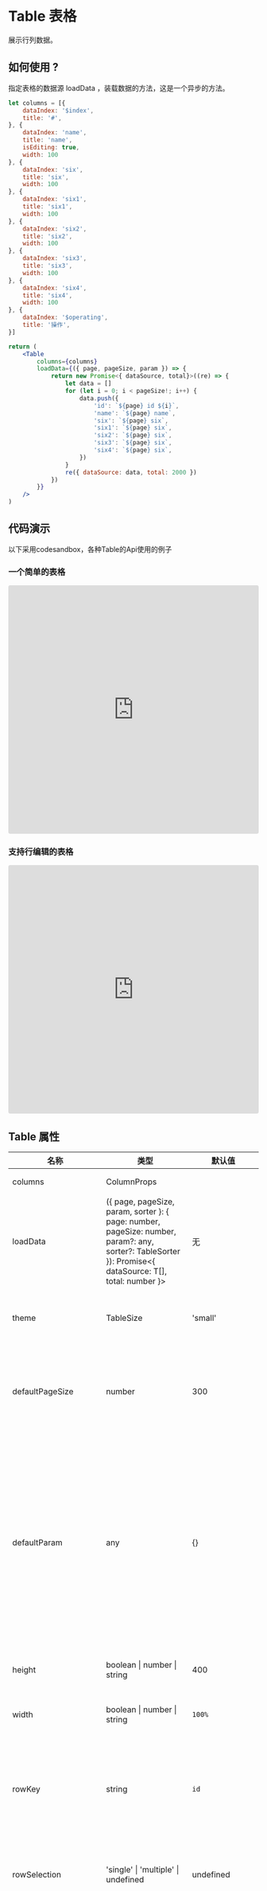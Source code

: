 # Table 表格

展示行列数据。

## 如何使用 ? 

指定表格的数据源 loadData ，装载数据的方法，这是一个异步的方法。 


```jsx 
let columns = [{
    dataIndex: '$index',
    title: '#',
}, {
    dataIndex: 'name',
    title: 'name',
    isEditing: true,
    width: 100
}, {
    dataIndex: 'six',
    title: 'six',
    width: 100
}, {
    dataIndex: 'six1',
    title: 'six1',
    width: 100
}, {
    dataIndex: 'six2',
    title: 'six2',
    width: 100
}, {
    dataIndex: 'six3',
    title: 'six3',
    width: 100
}, {
    dataIndex: 'six4',
    title: 'six4',
    width: 100
}, {
    dataIndex: '$operating',
    title: '操作',
}]

return (
    <Table
        columns={columns}
        loadData={({ page, pageSize, param }) => {
            return new Promise<{ dataSource, total}>((re) => {
                let data = []
                for (let i = 0; i < pageSize!; i++) {
                    data.push({
                        'id': `${page} id ${i}`,
                        'name': `${page} name`,
                        'six': `${page} six`,
                        'six1': `${page} six`,
                        'six2': `${page} six`,
                        'six3': `${page} six`,
                        'six4': `${page} six`,
                    })
                }
                re({ dataSource: data, total: 2000 })
            })
        }}
    />
)
```

## 代码演示

以下采用codesandbox，各种Table的Api使用的例子

### 一个简单的表格

<iframe
     src="https://codesandbox.io/embed/basetable-7up1w?fontsize=14&hidenavigation=1&theme=dark"
     style="width:100%; height:500px; border:0; border-radius: 4px; overflow:hidden;"
     title="baseTable"
     allow="geolocation; microphone; camera; midi; vr; accelerometer; gyroscope; payment; ambient-light-sensor; encrypted-media; usb"
     sandbox="allow-modals allow-forms allow-popups allow-scripts allow-same-origin"
   ></iframe>

### 支持行编辑的表格

<iframe
     src="https://codesandbox.io/embed/rowedittable-qkywu?fontsize=14&hidenavigation=1&theme=dark"
     style="width:100%; height:500px; border:0; border-radius: 4px; overflow:hidden;"
     title="rowEditTable"
     allow="geolocation; microphone; camera; midi; vr; accelerometer; gyroscope; payment; ambient-light-sensor; encrypted-media; usb"
     sandbox="allow-modals allow-forms allow-popups allow-scripts allow-same-origin"
   ></iframe>


## Table 属性

|名称        | 类型                | 默认值  | 描述
|----       |----                |-----   |------
|columns     |ColumnProps        |       | 数据的列的信息
|loadData    |({ page, pageSize, param, sorter }: { page: number, pageSize: number, param?: any, sorter?: TableSorter }): Promise<{ dataSource: T[], total: number }>| 无 |请求后台返回的分页数据
|theme      |TableSize           |'small' | 表格的显示样式，有以下取值 'default' | 'middle' | 'small'
|defaultPageSize |number         |300     | 默认当前表格显示的数据大小，默认为显示300条数据
|defaultParam    |any            |{}      | 请求数据的默认带参数，设置此参数，会在每次请求的时候都会带上此参数信息，建议在第一次加载数据的时候进行设置，不要通过setState来进行控制
|height          |boolean &#124; number &#124; string  | 400 | 表格的高度，默认为400px
|width           |boolean &#124; number &#124; string  | `100%` | 表格的宽度，默认为百分之百
|rowKey          |string         | `id`       | 当前表格默认的rowKey，默认为id字段，可手动设置为其他字段
|rowSelection   | 'single' &#124; 'multiple' &#124; undefined | undefined | 表格的选择模式，默认为undefined不显示选择框
|editingType    | 'cell' &#124; 'row' &#124; 'none' | 'none' | 当前单元格编辑类型，cell表示单元格编辑，row表示行编辑,none 表示无编辑模式
|style          | React.CSSProperties |  | 表格的css样式
|refExt         | (self: Table<T>) => void |  | 初始化表格数据的时候，可通过self获取当前表格对象
|isAutoLoadData | boolean   | true  | 是否第一次自动装载表格数据，默认为true，第一次初始化就装载数据
|defaultExportFileName | string | new Date().getTime() | 当前默认导出的文件名，默认为当前时间戳
|locale           |  TableLocale | undefined | 默认文案信息，用来以文字方式显示编辑和删除
|rowSelectedKeys |  string[]     | []         | 当前选中的数据，默认选中未空
|event          |  TableEvent<T>   |    |  当前表格的事件信息

## TableLocale
|名称        | 类型                                                    | 默认值  | 描述
|----       |----                                                     |-----   |------
|editText   | string                                                   |无     | 表格行编辑下的编辑按钮的文字显示方式
|deleteText | string                                                   |无     | 表格行编辑下的删除按钮的文字显示方式

> 如果表格locale的值为undefined,那么将显示图标信息。 

## Table 事件

|名称        | 类型                                                    | 默认值  | 描述
|----       |----                                                     |-----   |------
|onSelect   |(selectedRowKeys: string[], selected: boolean) => void   |        | 用户点击选择框选中，或者取消的时候触发的事件
|onRow      |(record: T, index: number) => TableEventListeners        |        |用户点击当前行触发的事件。
|onSave     | (record: T, type: 'DELETE' &#124; 'UPDATE' &#124; 'CREATE') => Promise<boolean>| | 用户编辑保存会触发他的onSave事件。
|onBeforeRenderPromiseColumn     | `(record:T , column: ColumnProps<T> ,render: JSX.Element) => JSX.Element`| |渲染特殊单元格触发的事件
|onRenderBodyRowCssStyle     | (rowIndex: number, record: T ) => React.CSSProperties| |控制body row的css样式
|onRenderHeaderRowCssStyle     | () => React.CSSProperties| |控制header row的css样式
|onLoadChildren               |`(record: T) => Promise<T[]>`  || 装载子节点数据,如果有此方法则会在表格上显示对应的展开图标
|onRenderCheckboxProps        | `(record: T) => Object`      | | 选择框的属性信息。
|onDragRow                   | (source: {record: T,index: number} , targe: {record: T,index: number }) =>Promise<boolean> | | 表格Row的可拖拽

> 保存数据，只针对row编辑模式，cell编辑模式下onSave会在点击下一个单元格的时候触发

## Table 方法

|名称       | 描述
|----       |------
|editStash  | 暂存当前所有状态，并且确认当前所有的修改状态
|editStatus | 判断当前是否有编辑的数据，返回true表示当前表格有修改的数据，false表示当前没有修改的数据
|restore    | 恢复修改的数据，将当前表格恢复到未修改之前
|getDataSourceState |获取当前数据的状态
|getSelectRowKeys   |获取当前选中的数据id
|appendRow(data:T)         |添加一行数据，参数为添加的数据

## Column 属性
 
|名称        | 类型                | 默认值  | 描述
|----       |----                |-----   |------
|isEditing  |boolean             | false  | 是否可编辑，默认为false，不可编辑状态，true为可编辑
|inputType  |JSX.Element         | Input  | 当前Form的Item元素，默认为antd 的[Input](https://ant.design/components/input-cn/)组件
|rules      |ValidationRule      | []     | 当前表格列的校验规则，可参照antd的[校验规则](https://ant.design/components/form-cn/#%E6%A0%A1%E9%AA%8C%E8%A7%84%E5%88%99)
|inputModal |'click' &#124; 'display' | 'click' | 当前表格的编辑模式，display表示一直显示在表格上，click表示点击后才能进行编辑
|aliasDataIndex |string            | `undefined` |当前表格的显示字段， dataIndex表示实际的值，aliasDataIndex表示这列的显示值，实际调用onSave保存还是操作的dataIndex字段的数据

> 以上是对于Ant Design表格的扩展属性，其他常规属性参照 [https://ant.design/components/table-cn/#Column](https://ant.design/components/table-cn/#Column) 的表格的参数。

### Column.dataIndex 约定特殊字符

在Column的dataIndex中约定了一下的特殊字符具有特殊的含义

|名称              | 描述
|----             |------
|$operating       | 操作的列，提供了编辑和删除图标的功能列
|$operating#edit  | 只提供编辑的功能列
|$operating#del   | 只提供删除的功能列
|$state           | 显示当前表格的编辑状态
|$index           | 显示当前表格的序号

